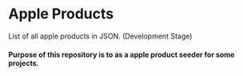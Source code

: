 # Apple Products
List of all apple products in JSON. (Development Stage)

#### Purpose of this repository is to as a apple product seeder for some projects.

